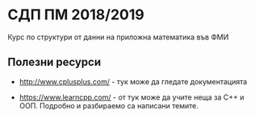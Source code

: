 # СДП ПМ 2018/2019

Курс по структури от данни на приложна математика във ФМИ

## Полезни ресурси

* http://www.cplusplus.com/ - тук може да гледате документацията

* https://www.learncpp.com/ - от тук може да учите неща за С++ и ООП. Подробно и разбираемо са написани темите.

